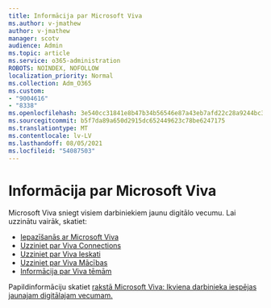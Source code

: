 ```yaml
---
title: Informācija par Microsoft Viva
ms.author: v-jmathew
author: v-jmathew
manager: scotv
audience: Admin
ms.topic: article
ms.service: o365-administration
ROBOTS: NOINDEX, NOFOLLOW
localization_priority: Normal
ms.collection: Adm_O365
ms.custom:
- "9004616"
- "8338"
ms.openlocfilehash: 3e540cc31841e8b47b34b56546e87a43eb7afd22c28a9244bc3016e9937b087c
ms.sourcegitcommit: b5f7da89a650d2915dc652449623c78be6247175
ms.translationtype: MT
ms.contentlocale: lv-LV
ms.lasthandoff: 08/05/2021
ms.locfileid: "54087503"
---
```

# <a name="learn-about-microsoft-viva"></a>Informācija par Microsoft Viva

Microsoft Viva sniegt visiem darbiniekiem jaunu digitālo vecumu. Lai uzzinātu vairāk, skatiet:

- [Iepazīšanās ar Microsoft Viva](https://www.microsoft.com/microsoft-viva/overview)
- [Uzziniet par Viva Connections](https://aka.ms/VivaConnectionsBlog/)
- [Uzziniet par Viva Ieskati](https://aka.ms/VivaInsightsBlog)
- [Uzziniet par Viva Mācības](https://aka.ms/VivaLearningBlog)
- [Informācija par Viva tēmām](https://aka.ms/viva/topics/blog)

Papildinformāciju skatiet [rakstā Microsoft Viva: Ikviena darbinieka iespējas jaunajam digitālajam vecumam.](https://www.microsoft.com/microsoft-365/blog/2021/02/04/microsoft-viva-empowering-every-employee-for-the-new-digital-age/)
